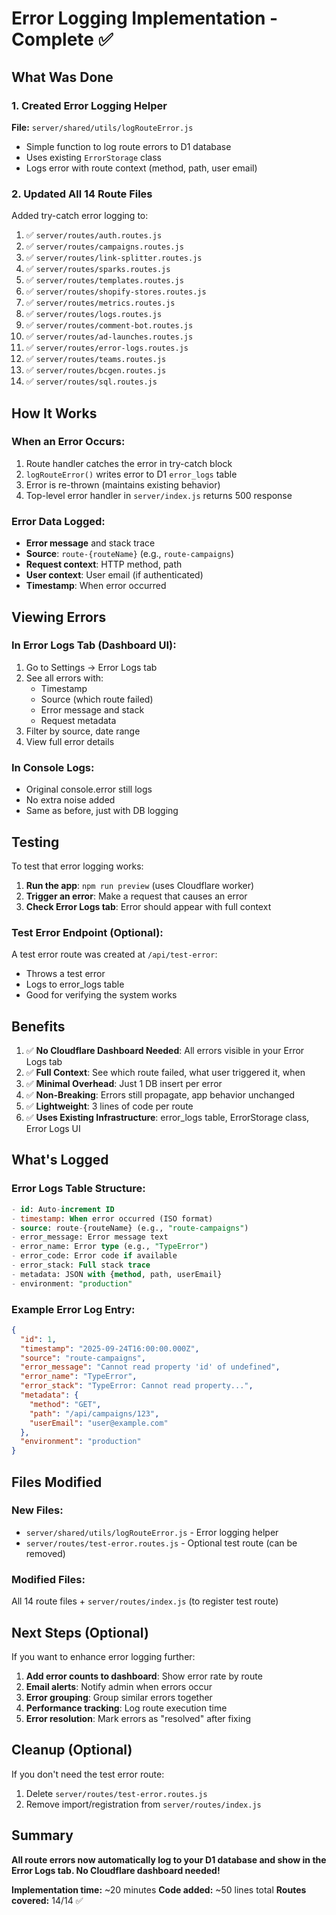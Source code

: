 # Error Logging Implementation - Complete ✅

## What Was Done

### 1. Created Error Logging Helper
**File:** `server/shared/utils/logRouteError.js`
- Simple function to log route errors to D1 database
- Uses existing `ErrorStorage` class
- Logs error with route context (method, path, user email)

### 2. Updated All 14 Route Files
Added try-catch error logging to:

1. ✅ `server/routes/auth.routes.js`
2. ✅ `server/routes/campaigns.routes.js`
3. ✅ `server/routes/link-splitter.routes.js`
4. ✅ `server/routes/sparks.routes.js`
5. ✅ `server/routes/templates.routes.js`
6. ✅ `server/routes/shopify-stores.routes.js`
7. ✅ `server/routes/metrics.routes.js`
8. ✅ `server/routes/logs.routes.js`
9. ✅ `server/routes/comment-bot.routes.js`
10. ✅ `server/routes/ad-launches.routes.js`
11. ✅ `server/routes/error-logs.routes.js`
12. ✅ `server/routes/teams.routes.js`
13. ✅ `server/routes/bcgen.routes.js`
14. ✅ `server/routes/sql.routes.js`

## How It Works

### When an Error Occurs:
1. Route handler catches the error in try-catch block
2. `logRouteError()` writes error to D1 `error_logs` table
3. Error is re-thrown (maintains existing behavior)
4. Top-level error handler in `server/index.js` returns 500 response

### Error Data Logged:
- **Error message** and stack trace
- **Source**: `route-{routeName}` (e.g., `route-campaigns`)
- **Request context**: HTTP method, path
- **User context**: User email (if authenticated)
- **Timestamp**: When error occurred

## Viewing Errors

### In Error Logs Tab (Dashboard UI):
1. Go to Settings → Error Logs tab
2. See all errors with:
   - Timestamp
   - Source (which route failed)
   - Error message and stack
   - Request metadata
3. Filter by source, date range
4. View full error details

### In Console Logs:
- Original console.error still logs
- No extra noise added
- Same as before, just with DB logging

## Testing

To test that error logging works:

1. **Run the app**: `npm run preview` (uses Cloudflare worker)
2. **Trigger an error**: Make a request that causes an error
3. **Check Error Logs tab**: Error should appear with full context

### Test Error Endpoint (Optional):
A test error route was created at `/api/test-error`:
- Throws a test error
- Logs to error_logs table
- Good for verifying the system works

## Benefits

1. ✅ **No Cloudflare Dashboard Needed**: All errors visible in your Error Logs tab
2. ✅ **Full Context**: See which route failed, what user triggered it, when
3. ✅ **Minimal Overhead**: Just 1 DB insert per error
4. ✅ **Non-Breaking**: Errors still propagate, app behavior unchanged
5. ✅ **Lightweight**: 3 lines of code per route
6. ✅ **Uses Existing Infrastructure**: error_logs table, ErrorStorage class, Error Logs UI

## What's Logged

### Error Logs Table Structure:
```sql
- id: Auto-increment ID
- timestamp: When error occurred (ISO format)
- source: route-{routeName} (e.g., "route-campaigns")
- error_message: Error message text
- error_name: Error type (e.g., "TypeError")
- error_code: Error code if available
- error_stack: Full stack trace
- metadata: JSON with {method, path, userEmail}
- environment: "production"
```

### Example Error Log Entry:
```json
{
  "id": 1,
  "timestamp": "2025-09-24T16:00:00.000Z",
  "source": "route-campaigns",
  "error_message": "Cannot read property 'id' of undefined",
  "error_name": "TypeError",
  "error_stack": "TypeError: Cannot read property...",
  "metadata": {
    "method": "GET",
    "path": "/api/campaigns/123",
    "userEmail": "user@example.com"
  },
  "environment": "production"
}
```

## Files Modified

### New Files:
- `server/shared/utils/logRouteError.js` - Error logging helper
- `server/routes/test-error.routes.js` - Optional test route (can be removed)

### Modified Files:
All 14 route files + `server/routes/index.js` (to register test route)

## Next Steps (Optional)

If you want to enhance error logging further:

1. **Add error counts to dashboard**: Show error rate by route
2. **Email alerts**: Notify admin when errors occur
3. **Error grouping**: Group similar errors together
4. **Performance tracking**: Log route execution time
5. **Error resolution**: Mark errors as "resolved" after fixing

## Cleanup (Optional)

If you don't need the test error route:

1. Delete `server/routes/test-error.routes.js`
2. Remove import/registration from `server/routes/index.js`

## Summary

**All route errors now automatically log to your D1 database and show in the Error Logs tab. No Cloudflare dashboard needed!**

**Implementation time:** ~20 minutes
**Code added:** ~50 lines total
**Routes covered:** 14/14 ✅